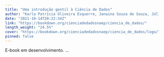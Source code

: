 ```yaml
---
title: "Uma introdução gentil à Ciência de Dados"
author: "Karla Patrícia Oliveira Esquerre, Janaina Souza de Souza, Júlia Carolina Bijos, Kaike Wesley Reis, Sandra Pinheiro, Robson Wilson Silva Pessoa"
date: "2021-10-14T20:22:34Z"
link: "https://bookdown.org/cienciadedadosnaep/ciencia_de_dados/"
length_weight: "24.5%"
cover: "https://bookdown.org/cienciadedadosnaep/ciencia_de_dados/logo/logotipo_transparente_baixa.png"
pinned: false
---
```


E-book em desenvolvimento. ...
